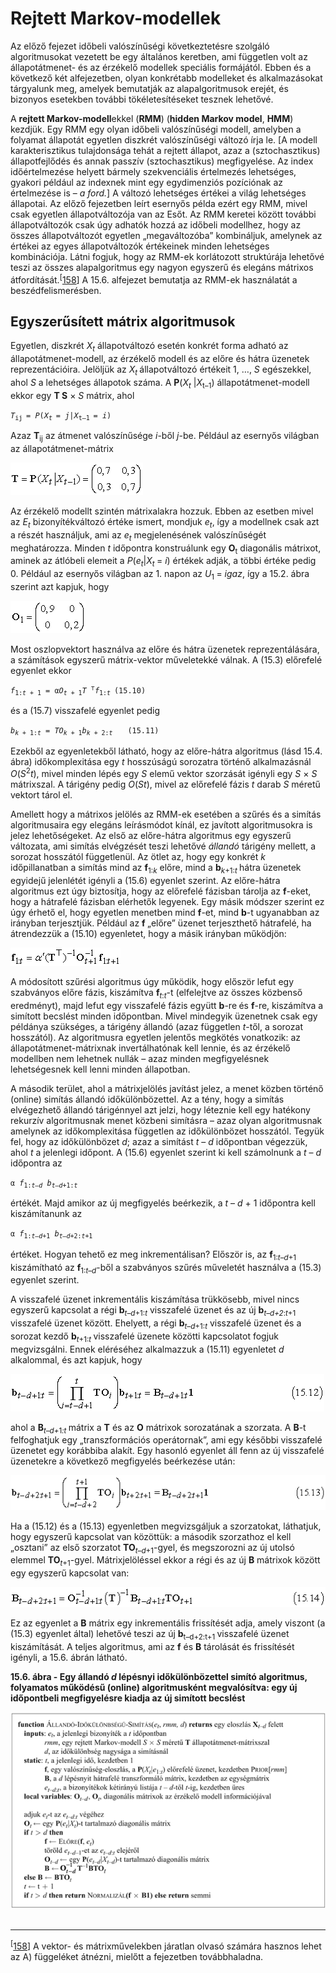 <?xml version="1.0" encoding="UTF-8" standalone="no"?>
<!DOCTYPE html PUBLIC "-//W3C//DTD XHTML 1.1//EN" "http://www.w3.org/TR/xhtml11/DTD/xhtml11.dtd">
<html xmlns="http://www.w3.org/1999/xhtml"><head><meta name="generator" content="DocBook XSL Stylesheets V1.76.1"/></head><body><div class="section" title="Rejtett Markov-modellek"><div class="titlepage"><div><div><h1 class="title"><a id="id692568"/>Rejtett Markov-modellek</h1></div></div></div><p>Az előző fejezet időbeli valószínűségi következtetésre szolgáló algoritmusokat vezetett be egy általános keretben, ami független volt az állapotátmenet- és az érzékelő modellek speciális formájától. Ebben és a következő két alfejezetben, olyan konkrétabb modelleket és alkalmazásokat tárgyalunk meg, amelyek bemutatják az alapalgoritmusok erejét, és bizonyos esetekben további tökéletesítéseket tesznek lehetővé.</p><p>A <span class="strong"><strong>rejtett Markov-modell</strong></span>ekkel (<span class="strong"><strong>RMM</strong></span>) (<span class="strong"><strong>hidden Markov model</strong></span>, <span class="strong"><strong>HMM</strong></span>) kezdjük. Egy RMM egy olyan időbeli valószínűségi modell, amelyben a folyamat állapotát egyetlen diszkrét valószínűségi változó írja le. [A modell karakterisztikus tulajdonsága tehát a rejtett állapot, azaz a (sztochasztikus) állapotfejlődés és annak passzív (sztochasztikus) megfigyelése. Az index időértelmezése helyett bármely szekvenciális értelmezés lehetséges, gyakori például az indexnek mint egy egydimenziós pozíciónak az értelmezése is – <span class="emphasis"><em>a ford.</em></span>] A változó lehetséges értékei a világ lehetséges állapotai. Az előző fejezetben leírt esernyős példa ezért egy RMM, mivel csak egyetlen állapotváltozója van az Esőt. Az RMM keretei között további állapotváltozók csak úgy adhatók hozzá az időbeli modellhez, hogy az összes állapotváltozót egyetlen „megaváltozóba” kombináljuk, amelynek az értékei az egyes állapotváltozók értékeinek minden lehetséges kombinációja. Látni fogjuk, hogy az RMM-ek korlátozott struktúrája lehetővé teszi az összes alapalgoritmus egy nagyon egyszerű és elegáns mátrixos átfordítását.<sup>[<a id="id692599" href="#ftn.id692599" class="footnote">158</a>]</sup> A 15.6. alfejezet bemutatja az RMM-ek használatát a beszédfelismerésben.</p><div class="section" title="Egyszerűsített mátrix algoritmusok"><div class="titlepage"><div><div><h2 class="title"><a id="id692605"/>Egyszerűsített mátrix algoritmusok</h2></div></div></div><p>Egyetlen, diszkrét <span class="emphasis"><em>X<sub>t</sub></em></span> állapotváltozó esetén konkrét forma adható az állapotátmenet-modell, az érzékelő modell és az előre és hátra üzenetek reprezentációira. Jelöljük az <span class="emphasis"><em>X<sub>t </sub></em></span>állapotváltozó értékeit 1, …, <span class="emphasis"><em>S</em></span> egészekkel, ahol <span class="emphasis"><em>S</em></span> a lehetséges állapotok száma. A <span class="strong"><strong>P</strong></span>(<span class="emphasis"><em>X<sub>t</sub></em></span> |<span class="emphasis"><em>X</em></span><sub>t–1</sub>) állapotátmenet-modell ekkor egy <span class="strong"><strong>T S</strong></span> × <span class="emphasis"><em>S</em></span> mátrix, ahol</p><p><code class="code"><em><span class="remark">T</span></em><sub>ij </sub>= <em><span class="remark">P</span></em>(<em><span class="remark">X<sub>t </sub></span></em>= <em><span class="remark">j</span></em>|<em><span class="remark">X</span></em><sub>t–1 </sub>= <em><span class="remark">i</span></em>) </code></p><p>Azaz <span class="strong"><strong>T</strong></span><sub>ij</sub> az átmenet valószínűsége <span class="emphasis"><em>i</em></span>-ből <span class="emphasis"><em>j</em></span>-be. Például az esernyős világban az állapotátmenet-mátrix</p><p><span class="inlinemediaobject"><img src="math/mi-15-0013.gif" alt="Egyszerűsített mátrix algoritmusok"/></span></p><p>Az érzékelő modellt szintén mátrixalakra hozzuk. Ebben az esetben mivel az <span class="emphasis"><em>E<sub>t</sub></em></span> bizonyítékváltozó értéke ismert, mondjuk <span class="emphasis"><em>e<sub>t</sub></em></span>, így a modellnek csak azt a részét használjuk, ami az <span class="emphasis"><em>e<sub>t</sub></em></span> megjelenésének valószínűségét meghatározza. Minden <span class="emphasis"><em>t</em></span> időpontra konstruálunk egy <span class="strong"><strong>O</strong></span><sub>t</sub> diagonális mátrixot, aminek az átlóbeli elemeit a <span class="emphasis"><em>P</em></span>(<span class="emphasis"><em>e<sub>t</sub></em></span>|<span xml:lang="it" class="emphasis"><em>X<sub>t </sub></em></span>= <span class="emphasis"><em>i</em></span>)<span class="emphasis"><em> </em></span>értékek adják, a többi értéke pedig 0. Például az esernyős világban az 1. napon az <span class="emphasis"><em>U</em></span><sub>1 </sub>= <span class="emphasis"><em>igaz</em></span>, így a 15.2. ábra szerint azt kapjuk, hogy</p><p><span class="inlinemediaobject"><img src="math/mi-15-0014.gif" alt="Egyszerűsített mátrix algoritmusok"/></span></p><p>Most oszlopvektort használva az előre és hátra üzenetek reprezentálására, a számítások egyszerű mátrix-vektor műveletekké válnak. A (15.3) előrefelé egyenlet ekkor</p><p><code class="code"><em><span class="remark">f</span></em><sub>1:<em><span class="remark">t</span></em> + 1</sub> = α<em><span class="remark">O</span></em><sub><em><span class="remark">t </span></em>+ 1</sub><em><span class="remark">T</span></em> <sup>⊤</sup><em><span class="remark">f</span></em><sub>1:<em><span class="remark">t	</span></em></sub>(15.10)</code></p><p>és a (15.7) visszafelé egyenlet pedig</p><p><code class="code"><em><span class="remark">b</span></em><sub><em><span class="remark">k</span></em> + 1:<em><span class="remark">t</span></em></sub><em><span class="remark"> = </span></em><em><span class="remark">TO</span></em><sub><em><span class="remark">k</span></em> + 1</sub><em><span class="remark">b</span></em><sub><em><span class="remark">k</span></em> + 2:<em><span class="remark">t	</span></em></sub>(15.11)</code></p><p>Ezekből az egyenletekből látható, hogy az előre-hátra algoritmus (lásd 15.4. ábra) időkomplexitása egy <span class="emphasis"><em>t</em></span> hosszúságú sorozatra történő alkalmazásnál <span class="emphasis"><em>O</em></span>(<span class="emphasis"><em>S</em></span><sup>2</sup><span class="emphasis"><em>t</em></span>),<span class="emphasis"><em> </em></span>mivel minden lépés egy <span class="emphasis"><em>S</em></span> elemű vektor szorzását igényli egy <span class="emphasis"><em>S</em></span> × <span class="emphasis"><em>S</em></span> mátrixszal. A tárigény pedig <span class="emphasis"><em>O</em></span>(<span class="emphasis"><em>St</em></span>), mivel az előrefelé fázis <span class="emphasis"><em>t</em></span> darab <span class="emphasis"><em>S</em></span> méretű vektort tárol el.</p><p>Amellett hogy a mátrixos jelölés az RMM-ek esetében a szűrés és a simítás algoritmusaira egy elegáns leírásmódot kínál, ez javított algoritmusokra is jelez lehetőségeket. Az első az előre-hátra algoritmus egy egyszerű változata, ami simítás elvégzését teszi lehetővé <span class="emphasis"><em>állandó</em></span> tárigény mellett, a sorozat hosszától függetlenül. Az ötlet az, hogy egy konkrét <span class="emphasis"><em>k</em></span> időpillanatban a simítás mind az <span class="strong"><strong>f</strong></span><sub>1:<span class="emphasis"><em>k</em></span></sub> előre, mind a <span class="strong"><strong>b</strong></span><sub><span class="emphasis"><em>k</em></span>+1:<span class="emphasis"><em>t</em></span> </sub>hátra üzenetek egyidejű jelenlétét igényli a (15.6) egyenlet szerint. Az előre-hátra algoritmus ezt úgy biztosítja, hogy az előrefelé fázisban tárolja az <span class="strong"><strong>f</strong></span>-eket, hogy a hátrafelé fázisban elérhetők legyenek. Egy másik módszer szerint ez úgy érhető el, hogy egyetlen menetben mind <span class="strong"><strong>f</strong></span>-et, mind <span class="strong"><strong>b</strong></span>-t ugyanabban az irányban terjesztjük. Például az <span class="strong"><strong>f </strong></span>„előre” üzenet terjeszthető hátrafelé, ha átrendezzük a (15.10) egyenletet, hogy a másik irányban működjön:</p><p><span class="inlinemediaobject"><img src="math/mi-15-0015.gif" alt="Egyszerűsített mátrix algoritmusok"/></span></p><p>A módosított szűrési algoritmus úgy működik, hogy először lefut egy szabványos előre fázis, kiszámítva <span class="strong"><strong>f</strong></span><sub><span class="emphasis"><em>t</em></span>:<span class="emphasis"><em>t</em></span></sub>-t (elfelejtve az összes közbenső eredményt), majd lefut egy visszafelé fázis együtt <span class="strong"><strong>b</strong></span>-re<span class="strong"><strong> </strong></span>és <span class="strong"><strong>f</strong></span>-re, kiszámítva a simított becslést minden időpontban. Mivel mindegyik üzenetnek csak egy példánya szükséges, a tárigény állandó (azaz független <span class="emphasis"><em>t</em></span>-től, a sorozat hosszától). Az algoritmusra egyetlen jelentős megkötés vonatkozik: az állapotátmenet-mátrixnak invertálhatónak kell lennie, és az érzékelő modellben nem lehetnek nullák – azaz minden megfigyelésnek lehetségesnek kell lenni minden állapotban.</p><p>A második terület, ahol a mátrixjelölés javítást jelez, a menet közben történő (online) simítás állandó időkülönbözettel. Az a tény, hogy a simítás elvégezhető állandó tárigénnyel azt jelzi, hogy léteznie kell egy hatékony rekurzív algoritmusnak menet közbeni simításra – azaz olyan algoritmusnak amelynek az időkomplexitása független az időkülönbözet hosszától. Tegyük fel, hogy az időkülönbözet <span class="emphasis"><em>d</em></span>; azaz a simítást <span class="emphasis"><em>t</em></span> – <span class="emphasis"><em>d</em></span> időpontban végezzük, ahol <span class="emphasis"><em>t</em></span> a jelenlegi időpont. A (15.6) egyenlet szerint ki kell számolnunk a <span class="emphasis"><em>t </em></span>– <span class="emphasis"><em>d</em></span> időpontra az</p><p><code class="code">α <em><span class="remark">f</span></em><sub>1:<em><span class="remark">t–d</span></em></sub> <em><span class="remark">b</span></em><sub><em><span class="remark">t–d</span></em>+1:<em><span class="remark">t</span></em></sub></code></p><p>értékét. Majd amikor az új megfigyelés beérkezik, a <span class="emphasis"><em>t</em></span> – <span class="emphasis"><em>d</em></span> + 1 időpontra kell kiszámítanunk az</p><p><code class="code">α <em><span class="remark">f</span></em><sub>1:<em><span class="remark">t–d</span></em>+1</sub> <em><span class="remark">b</span></em><sub><em><span class="remark">t–d</span></em>+2:<em><span class="remark">t</span></em>+1</sub></code></p><p>értéket. Hogyan tehető ez meg inkrementálisan? Először is, az <span class="strong"><strong>f</strong></span><sub>1:<span class="emphasis"><em>t</em></span>–<span class="emphasis"><em>d</em></span>+1</sub> kiszámítható az <span class="strong"><strong>f</strong></span><sub>1:<span class="emphasis"><em>t</em></span>–<span class="emphasis"><em>d</em></span></sub>-ből a szabványos szűrés műveletét használva a (15.3) egyenlet szerint.</p><p>A visszafelé üzenet inkrementális kiszámítása trükkösebb, mivel nincs egyszerű kapcsolat a régi <span class="strong"><strong>b</strong></span><sub><span class="emphasis"><em>t–d</em></span>+1:<span class="emphasis"><em>t</em></span></sub> visszafelé üzenet és az új <span class="strong"><strong>b</strong></span><sub><span class="emphasis"><em>t–d+2</em></span>:<span class="emphasis"><em>t</em></span>+1 </sub>visszafelé üzenet között. Ehelyett, a régi <span class="strong"><strong>b</strong></span><sub><span class="emphasis"><em>t–d</em></span>+1:<span class="emphasis"><em>t</em></span></sub> visszafelé üzenet  és a sorozat kezdő <span class="strong"><strong>b</strong></span><sub><span class="emphasis"><em>t</em></span>+1:<span class="emphasis"><em>t</em></span></sub><span class="emphasis"><em><sub> </sub></em></span>visszafelé üzenete közötti kapcsolatot fogjuk megvizsgálni. Ennek eléréséhez alkalmazzuk a (15.11) egyenletet <span class="emphasis"><em>d</em></span> alkalommal, és azt kapjuk, hogy</p><p><span class="inlinemediaobject"><img src="math/mi-15-0016.gif" alt="Egyszerűsített mátrix algoritmusok"/></span></p><p>ahol a <span class="strong"><strong>B</strong></span><sub><span class="emphasis"><em>t</em></span>–<span class="emphasis"><em>d+</em></span>1<span class="emphasis"><em>:t</em></span> </sub>mátrix a <span class="strong"><strong>T</strong></span> és az <span class="strong"><strong>O</strong></span> mátrixok sorozatának a szorzata. A <span class="strong"><strong>B</strong></span>-t felfoghatjuk egy „transzformációs operátornak”, ami egy későbbi visszafelé üzenetet egy korábbiba alakít. Egy hasonló egyenlet áll fenn az új visszafelé üzenetekre a következő megfigyelés beérkezése után:</p><p><span class="inlinemediaobject"><img src="math/mi-15-0017.gif" alt="Egyszerűsített mátrix algoritmusok"/></span></p><p>Ha a (15.12) és a (15.13) egyenletben megvizsgáljuk a szorzatokat, láthatjuk, hogy egyszerű kapcsolat van közöttük: a második szorzathoz el kell „osztani” az első szorzatot <span class="strong"><strong>TO</strong></span><sub><span class="emphasis"><em>t</em></span>–<span class="emphasis"><em>d</em></span>+1</sub>-gyel, és megszorozni az új utolsó elemmel <span class="strong"><strong>TO</strong></span><sub><span class="emphasis"><em>t</em></span>+1</sub>-gyel. Mátrixjelöléssel ekkor a régi és az új <span class="strong"><strong>B</strong></span> mátrixok között egy egyszerű kapcsolat van:</p><p><span class="inlinemediaobject"><img src="math/mi-15-0018.gif" alt="Egyszerűsített mátrix algoritmusok"/></span></p><p>Ez az egyenlet a <span class="strong"><strong>B</strong></span> mátrix egy inkrementális frissítését adja, amely viszont (a (15.3) egyenlet által) lehetővé teszi az új <span class="strong"><strong>b</strong></span><sub>t–d+2:t+1 </sub>visszafelé üzenet kiszámítását. A teljes algoritmus, ami az <span class="strong"><strong>f</strong></span> és <span class="strong"><strong>B</strong></span> tárolását és frissítését igényli, a 15.6. ábrán látható.</p><div class="figure"><a id="id695126"/><p class="title"><strong>15.6. ábra - Egy állandó <span class="emphasis"><em>d</em></span> lépésnyi időkülönbözettel simító algoritmus, folyamatos működésű (online) algoritmusként megvalósítva: egy új időpontbeli megfigyelésre kiadja az új simított becslést</strong></p><div class="figure-contents"><div class="mediaobject"><img src="kepek/15-06.png" alt="Egy állandó d lépésnyi időkülönbözettel simító algoritmus, folyamatos működésű (online) algoritmusként megvalósítva: egy új időpontbeli megfigyelésre kiadja az új simított becslést"/></div></div></div></div><div class="footnotes"><br/><hr/><div class="footnote"><p class="footnote text"><sup>[<a id="ftn.id692599" href="#id692599" class="para">158</a>] </sup> A vektor- és mátrixművelekben járatlan olvasó számára hasznos lehet az A) függeléket átnézni, mielőtt a fejezetben továbbhaladna.</p></div></div></div></body></html>
